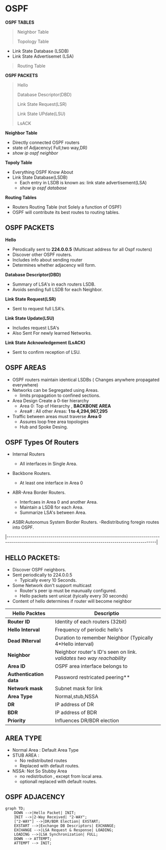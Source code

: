 # OSPF
**OSPF TABLES**
>
> Neighbor Table
>
> Topology Table
- Link State Database (LSDB)
- Link State Advertisemet (LSA)
>
> Routing Table

**OSPF PACKETS**
> Hello
>
> Database Descriptor(DBD)
>
> Link State Request(LSR)
>
> Link State UPdate(LSU)
>
> LsACK

**Neighbor Table**
- Directly connected OSPF routers
- state of Adjacency( Full,two way,DR)
- *show ip ospf neighbor*

**Topoly Table**
- Everything OSPF Know About
- Link State Database(LSDB)
  - Each entry in LSDB is known as: link state advertisement(LSA)
  - *show ip ospf database*

**Routing Tables**
- Routers Routing Table (not Solely a function of OSPF)
- OSPF will contribute its best routes to routing tables.

## OSPF PACKETS
**Hello** 
  - Perodically sent to **224.0.0.5** (Multicast address for all Ospf routers)
  - Discover other OSPF routers.
  - Includes info about sending router
  - Determines whether adjacency will form.

**Database Descriptor(DBD)**
  - Summary of LSA's in each routers LSDB.
  - Avoids sending full LSDB for each Neighbor.

**Link State Request(LSR)**
  - Sent to request full LSA's.

**Link State Update(LSU)**
  - Includes request LSA's
  - Also Sent For newly learned Networks.

**Link State Acknowledgement (LsACK)**
  - Sent to confirm reception of LSU.


## OSPF AREAS
- OSPF routers maintain identical LSDBs ( Changes anywhere propagated everywhere)
- Networks can be Segregated using Areas.
    - limits propagation to confined sections.
- Area Design Create a 0-tier hierarchy
    - Area 0: Top of Hierarchy , **BACKBONE AREA**
    - Area# : All other Areas: **1 to 4,294,967,295**
- Traffic between areas must traverse **Area 0**
    - Assures loop free area topologies
    - Hub and Spoke Desing.
 
      
## OSPF Types Of Routers
- Internal Routers
  - All interfaces in Single Area.

- Backbone Routers.
    - At least one interface in Area 0
  
- ABR-Area Border Routers.
    - Interfcaes in Area 0 and another Area.
    - Maintain a LSDB for each Area.
    - Summarize LSA's between Area.

- ASBR:Autonomus System Border Routers.
    -Redistributing foregin routes into OSPF.

|---------------------------------------------------------------------------------------------------------------------------------------------------------|

## HELLO PACKETS:
- Discover OSPF neighbors.
- Sent periodically to 224.0.0.5
  - Typically every 10 Seconds.
- Some Network don't support multicast
  - Router's peer ip must be maunually configured.
  - Hello packets sent unicat (tyically every 30 seconds)
- Content of hello determines if router will become neighbor

| Hello Packtes    | Descriptio |
|-------------------|------------|
| **Router ID**     | Identity of each routers (32bit)|
| **Hello Interval**| Frequency of periodic hello's |
| **Dead INterval** | Duration to remember Neighbor (Typically 4*Hello interval) |rea
| **Neighbor**      | Neighbor router's ID's seen on link. *validates two way reachability* |
| **Area ID**       | OSPF area interface belongs to  |
| **Authentication data** | Password restricated peering** |
| **Network mask**   |  Subnet mask for link |
| **Area Type**    | Normal,stub,NSSA  |
| **DR**            | IP address of DR |
| **BDR**          | IP address of BDR |
| **Priority**    | Influences DR/BDR election |



## AREA TYPE
- Normal Area : Default Area Type
- STUB AREA :
    - No redistributed routes
    - Replaced with default routes.
- NSSA: Not So Stubby Area
    - no redistrbution , except from local area.
    - optionall replaced with default routes.

## OSPF ADJACENCY

```mermaid
graph TD;
    DOWN -->|Hello Packet| INIT;
    INIT -->|2-Way Received| "2-WAY";
    ["2-WAY"] -->|DR/BDR Election| EXSTART;
    EXSTART -->|Exchange DB Descriptors| EXCHANGE;
    EXCHANGE -->|LSA Request & Response| LOADING;
    LOADING -->|LSA Synchronization| FULL;
    DOWN --> ATTEMPT;
    ATTEMPT --> INIT;





     
